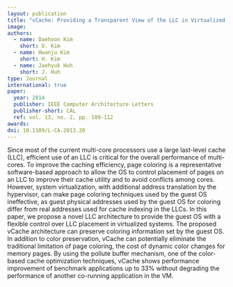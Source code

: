 ```yaml
---
layout: publication
title: "vCache: Providing a Transparent View of the LLC in Virtualized Environments"
image: 
authors:
  - name: Daehoon Kim
    short: D. Kim
  - name: Hwanju Kim
    short: H. Kim
  - name: Jaehyuk Huh
    short: J. Huh
type: Journal
international: true
paper:
  year: 2014  
  publisher: IEEE Computer Architecture Letters
  publisher-short: CAL
  ref: vol. 13, no. 2, pp. 109-112
awards:
doi: 10.1109/L-CA.2013.20
---
```


Since most of the current multi-core processors use a large last-level cache (LLC), efficient use of an LLC is critical for the overall performance of multi-cores. To improve the caching efficiency, page coloring is a representative software-based approach to allow the OS to control placement of pages on an LLC to improve their cache utility and to avoid conflicts among cores. However, system virtualization, with additional address translation by the hypervisor, can make page coloring techniques used by the guest OS ineffective, as guest physical addresses used by the guest OS for coloring differ from real addresses used for cache indexing in the LLCs. In this paper, we propose a novel LLC architecture to provide the guest OS with a flexible control over LLC placement in virtualized systems. The proposed vCache architecture can preserve coloring information set by the guest OS. In addition to color preservation, vCache can potentially eliminate the traditional limitation of page coloring, the cost of dynamic color changes for memory pages. By using the pollute buffer mechanism, one of the color-based cache optimization techniques, vCache shows performance improvement of benchmark applications up to 33% without degrading the performance of another co-running application in the VM.
